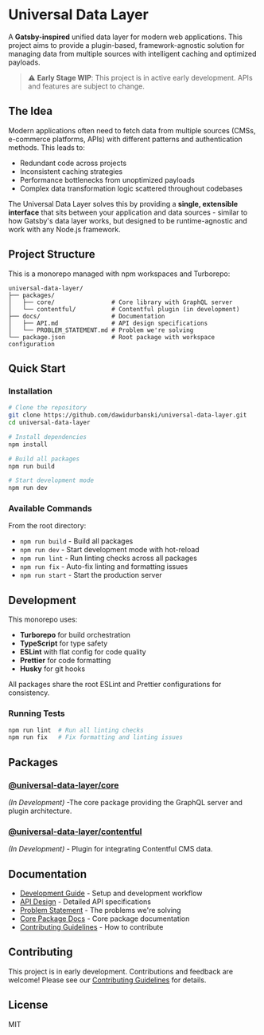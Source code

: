 # Universal Data Layer

A **Gatsby-inspired** unified data layer for modern web applications. This project aims to provide a plugin-based, framework-agnostic solution for managing data from multiple sources with intelligent caching and optimized payloads.

> ⚠️ **Early Stage WIP**: This project is in active early development. APIs and features are subject to change.

## The Idea

Modern applications often need to fetch data from multiple sources (CMSs, e-commerce platforms, APIs) with different patterns and authentication methods. This leads to:

- Redundant code across projects
- Inconsistent caching strategies
- Performance bottlenecks from unoptimized payloads
- Complex data transformation logic scattered throughout codebases

The Universal Data Layer solves this by providing a **single, extensible interface** that sits between your application and data sources - similar to how Gatsby's data layer works, but designed to be runtime-agnostic and work with any Node.js framework.

## Project Structure

This is a monorepo managed with npm workspaces and Turborepo:

```
universal-data-layer/
├── packages/
│   ├── core/                # Core library with GraphQL server
│   └── contentful/          # Contentful plugin (in development)
├── docs/                    # Documentation
│   ├── API.md               # API design specifications
│   └── PROBLEM_STATEMENT.md # Problem we're solving
└── package.json             # Root package with workspace configuration
```

## Quick Start

### Installation

```bash
# Clone the repository
git clone https://github.com/dawidurbanski/universal-data-layer.git
cd universal-data-layer

# Install dependencies
npm install

# Build all packages
npm run build

# Start development mode
npm run dev
```

### Available Commands

From the root directory:

- `npm run build` - Build all packages
- `npm run dev` - Start development mode with hot-reload
- `npm run lint` - Run linting checks across all packages
- `npm run fix` - Auto-fix linting and formatting issues
- `npm run start` - Start the production server

## Development

This monorepo uses:

- **Turborepo** for build orchestration
- **TypeScript** for type safety
- **ESLint** with flat config for code quality
- **Prettier** for code formatting
- **Husky** for git hooks

All packages share the root ESLint and Prettier configurations for consistency.

### Running Tests

```bash
npm run lint  # Run all linting checks
npm run fix   # Fix formatting and linting issues
```

## Packages

### [@universal-data-layer/core](./packages/core)

_(In Development)_ -The core package providing the GraphQL server and plugin architecture.

### [@universal-data-layer/contentful](./packages/contentful)

_(In Development)_ - Plugin for integrating Contentful CMS data.

## Documentation

- [Development Guide](./docs/DEVELOPMENT.md) - Setup and development workflow
- [API Design](./docs/API.md) - Detailed API specifications
- [Problem Statement](./docs/PROBLEM_STATEMENT.md) - The problems we're solving
- [Core Package Docs](./packages/core/README.md) - Core package documentation
- [Contributing Guidelines](./CONTRIBUTING.md) - How to contribute

## Contributing

This project is in early development. Contributions and feedback are welcome! Please see our [Contributing Guidelines](./CONTRIBUTING.md) for details.

## License

MIT
